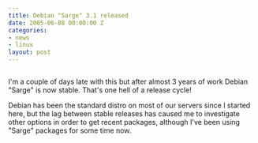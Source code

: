 ```yaml
---
title: Debian "Sarge" 3.1 released
date: 2005-06-08 00:00:00 Z
categories:
- news
- linux
layout: post
---
```


<a href="http://www.debian.org/News/2005/20050606"><img src="/images/debian-shadow.png" class="left" alt="" /></a>

I'm a couple of days late with this but after almost 3 years of work Debian "Sarge" is now stable.  That's one hell of a release cycle!

Debian has been the standard distro on most of our servers since I started here, but the lag between stable releases has caused me to investigate other options in order to get recent packages, although I've been using "Sarge" packages for some time now.
